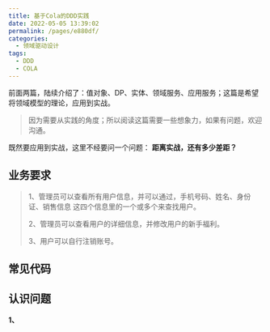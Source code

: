 ```yaml
---
title: 基于Cola的DDD实践
date: 2022-05-05 13:39:02
permalink: /pages/e880df/
categories:
  - 领域驱动设计
tags:
  - DDD
  - COLA
---
```

前面两篇，陆续介绍了：值对象、DP、实体、领域服务、应用服务；这篇是希望将领域模型的理论，应用到实战。 

> 因为需要从实践的角度；所以阅读这篇需要一些想象力，如果有问题，欢迎沟通。

既然要应用到实战，这里不经要问一个问题： **距离实战，还有多少差距？**

## 业务要求
> 1、管理员可以查看所有用户信息，并可以通过，手机号码、姓名、身份证、销售信息 这四个信息里的一个或多个来查找用户。
> 
> 2、管理员可以查看用户的详细信息，并修改用户的新手福利。
> 
> 3、用户可以自行注销账号。

## 常见代码



## 认识问题

**1、**


